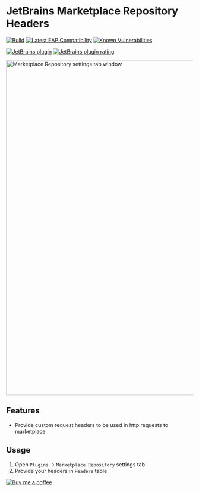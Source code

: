# JetBrains Marketplace Repository Headers
[![Build](https://github.com/sadv1r/marketplace-repository-headers-idea-plugin/actions/workflows/build.yml/badge.svg)](https://github.com/sadv1r/marketplace-repository-headers-idea-plugin/actions/workflows/build.yml)
[![Latest EAP Compatibility](https://github.com/sadv1r/marketplace-repository-headers-idea-plugin/actions/workflows/compatibility.yml/badge.svg)](https://github.com/sadv1r/marketplace-repository-headers-idea-plugin/actions/workflows/compatibility.yml)
[![Known Vulnerabilities](https://snyk.io/test/github/sadv1r/marketplace-repository-headers-idea-plugin/badge.svg?targetFile=build.gradle)](https://snyk.io/test/github/sadv1r/marketplace-repository-headers-idea-plugin?targetFile=build.gradle)

[![JetBrains plugin](https://img.shields.io/jetbrains/plugin/v/20069-marketplace-repository-headers?label=version)](https://plugins.jetbrains.com/plugin/20069-marketplace-repository-headers)
[![JetBrains plugin rating](https://img.shields.io/jetbrains/plugin/r/rating/20069-marketplace-repository-headers)](https://plugins.jetbrains.com/plugin/20069-marketplace-repository-headers/reviews)

[//]: # (ABOUT)

<img src="https://user-images.githubusercontent.com/5000487/193347261-afafba9f-35cf-47fd-b878-cd27af97ef05.png" alt="Marketplace Repository settings tab window" width="900"/>

Features
--------

* Provide custom request headers to be used in http requests to marketplace


Usage
-----

1. Open `Plugins` -> `Marketplace Repository` settings tab
2. Provide your headers in `Headers` table


[![Buy me a coffee](https://cdn.buymeacoffee.com/buttons/v2/default-green.png)](https://www.buymeacoffee.com/sadv1r)
